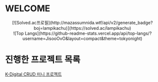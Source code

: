 # WELCOME

<center>
[![Solved.ac프로필](http://mazassumnida.wtf/api/v2/generate_badge?boj=lampikachu)](https://solved.ac/lampikachu)
</center>

<center>
![Top Langs](https://github-readme-stats.vercel.app/api/top-langs/?username=JisooOvO&layout=compact&theme=tokyonight)
</center>


# 진행한 프로젝트 목록

[K-Digital CRUD 미니 프로젝트](https://github.com/JisooOvO/kminiproject-dietapp)
